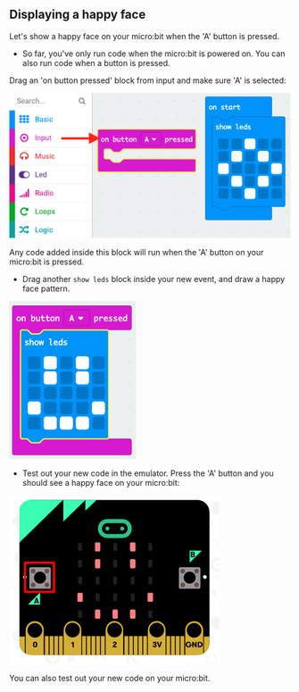 ## Displaying a happy face

Let's show a happy face on your micro:bit when the 'A' button is pressed.

+ So far, you've only run code when the micro:bit is powered on. You can also run code when a button is pressed.

Drag an 'on button pressed' block from input and make sure 'A' is selected:

![знімок екрану](images/badge-button-a.png)

Any code added inside this block will run when the 'A' button on your micro:bit is pressed.

+ Drag another `show leds` block inside your new event, and draw a happy face pattern.

![скріншот](images/badge-happy.png)

+ Test out your new code in the emulator. Press the 'A' button and you should see a happy face on your micro:bit:

![скріншот](images/badge-happy-emulator.png)

You can also test out your new code on your micro:bit.